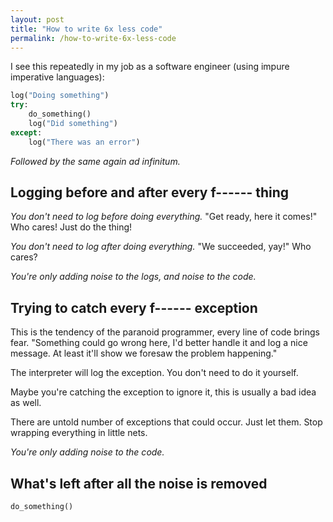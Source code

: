 ```yaml
---
layout: post
title: "How to write 6x less code"
permalink: /how-to-write-6x-less-code
---
```

I see this repeatedly in my job as a software engineer (using impure imperative
languages):

```python
log("Doing something")
try:
    do_something()
    log("Did something")
except:
    log("There was an error")
```
_Followed by the same again ad infinitum._

## Logging before and after every f------ thing

_You don't need to log before doing everything._ "Get ready, here it comes!"
Who cares! Just do the thing!

_You don't need to log after doing everything._ "We succeeded, yay!" Who cares?

_You're only adding noise to the logs, and noise to the code._

## Trying to catch every f------ exception

This is the tendency of the paranoid programmer, every line of code brings
fear. "Something could go wrong here, I'd better handle it and log a nice
message. At least it'll show we foresaw the problem happening."

The interpreter will log the exception. You don't need to do it yourself.

Maybe you're catching the exception to ignore it, this is usually a bad idea as
well.

There are untold number of exceptions that could occur. Just let them. Stop
wrapping everything in little nets.

_You're only adding noise to the code._

## What's left after all the noise is removed

```python
do_something()
```
